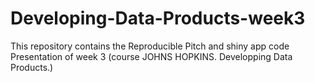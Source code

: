 # Developing-Data-Products-week3
This repository contains the Reproducible Pitch and shiny app code Presentation of week 3 (course JOHNS HOPKINS. Developping Data Products.) 
